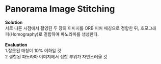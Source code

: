 # Panorama Image Stitching
**Solution**<br>
서로 다른 시점에서 촬영된 두 장의 이미지를 ORB 피처 매칭으로 정합한 뒤, 호모그래피(Homography)로 결합하여 파노라마를 생성한다. <br><br>
**Evaluation**<br>
1.잘못된 매칭이 10% 이하일 것<br>
2.결합된 파노라마 이미지에서 접합 부위가 자연스러울 것
